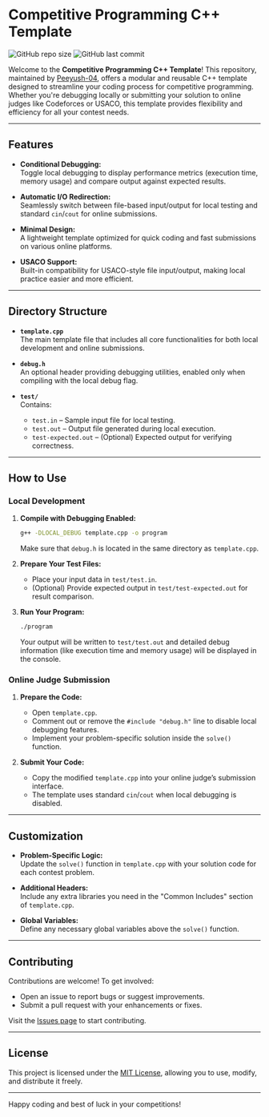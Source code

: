 # Competitive Programming C++ Template

![GitHub repo size](https://img.shields.io/github/repo-size/Peeyush-04/CompetitiveEdge)
![GitHub last commit](https://img.shields.io/github/last-commit/Peeyush-04/CompetitiveEdge)

Welcome to the **Competitive Programming C++ Template**! This repository, maintained by [Peeyush-04](https://github.com/Peeyush-04), offers a modular and reusable C++ template designed to streamline your coding process for competitive programming. Whether you're debugging locally or submitting your solution to online judges like Codeforces or USACO, this template provides flexibility and efficiency for all your contest needs.

---

## Features

- **Conditional Debugging:**  
  Toggle local debugging to display performance metrics (execution time, memory usage) and compare output against expected results.

- **Automatic I/O Redirection:**  
  Seamlessly switch between file-based input/output for local testing and standard `cin`/`cout` for online submissions.

- **Minimal Design:**  
  A lightweight template optimized for quick coding and fast submissions on various online platforms.

- **USACO Support:**  
  Built-in compatibility for USACO-style file input/output, making local practice easier and more efficient.

---

## Directory Structure

- **`template.cpp`**  
  The main template file that includes all core functionalities for both local development and online submissions.

- **`debug.h`**  
  An optional header providing debugging utilities, enabled only when compiling with the local debug flag.

- **`test/`**  
  Contains:
  - `test.in` – Sample input file for local testing.
  - `test.out` – Output file generated during local execution.
  - `test-expected.out` – (Optional) Expected output for verifying correctness.

---

## How to Use

### Local Development

1. **Compile with Debugging Enabled:**
   ```bash
   g++ -DLOCAL_DEBUG template.cpp -o program
   ```
   Make sure that `debug.h` is located in the same directory as `template.cpp`.

2. **Prepare Your Test Files:**
   - Place your input data in `test/test.in`.
   - (Optional) Provide expected output in `test/test-expected.out` for result comparison.

3. **Run Your Program:**
   ```bash
   ./program
   ```
   Your output will be written to `test/test.out` and detailed debug information (like execution time and memory usage) will be displayed in the console.

### Online Judge Submission

1. **Prepare the Code:**
   - Open `template.cpp`.
   - Comment out or remove the `#include "debug.h"` line to disable local debugging features.
   - Implement your problem-specific solution inside the `solve()` function.

2. **Submit Your Code:**
   - Copy the modified `template.cpp` into your online judge’s submission interface.
   - The template uses standard `cin`/`cout` when local debugging is disabled.

---

## Customization

- **Problem-Specific Logic:**  
  Update the `solve()` function in `template.cpp` with your solution code for each contest problem.

- **Additional Headers:**  
  Include any extra libraries you need in the "Common Includes" section of `template.cpp`.

- **Global Variables:**  
  Define any necessary global variables above the `solve()` function.

---

## Contributing

Contributions are welcome! To get involved:
- Open an issue to report bugs or suggest improvements.
- Submit a pull request with your enhancements or fixes.

Visit the [Issues page](https://github.com/Peeyush-04/CompetitiveEdge/issues) to start contributing.

---

## License

This project is licensed under the [MIT License](LICENSE), allowing you to use, modify, and distribute it freely.

---

Happy coding and best of luck in your competitions!
